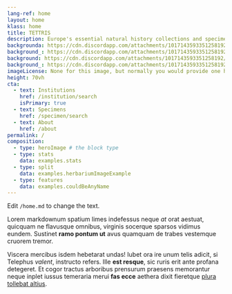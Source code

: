 ```yaml
---
lang-ref: home
layout: home
klass: home
title: TETTRIS
description: Europe's essential natural history collections and specimens. Carefully curated to support taxonomic work and education.
backgrounda: https://cdn.discordapp.com/attachments/1017143593351258192/1111557564132503552/Morten100_tetris_knolling_of_scientific_collection_of_animal_sp_786fc4bd-99b3-4043-acd6-0e7f057f3e54.png
background_: https://cdn.discordapp.com/attachments/1017143593351258192/1110639693860708402/Morten100_scientific_collection_of_animal_specimens_dried_plant_9e779928-aef5-4bf1-b46c-2d5372f7aaf3.png
background: https://cdn.discordapp.com/attachments/1017143593351258192/1111573367338827836/Morten100_tetris_blocks_made_from_marble._Stacked_carefully_whi_5a6eca54-33c6-4b9d-bf54-f4cbb2c1fb1d.png
background_: https://cdn.discordapp.com/attachments/1017143593351258192/1111609226574430269/Morten100_tetris_blocks_made_from_marble._Stacked_carefully._On_72308c5b-3651-4b4f-84de-16fb67d8aaea.png
imageLicense: None for this image, but normally you would provide one here
height: 70vh
cta:
  - text: Institutions
    href: /institution/search
    isPrimary: true
  - text: Specimens
    href: /specimen/search
  - text: About
    href: /about
permalink: /
composition:
  - type: heroImage # the block type
  - type: stats
    data: examples.stats
  - type: split
    data: examples.herbariumImageExample
  - type: features
    data: examples.couldBeAnyName
---
```


Edit `/home.md` to change the text.

Lorem markdownum spatium limes indefessus neque *at* orat aestuat, quicquam ne
flavusque omnibus, virginis socerque sparsos vidimus eundem. Sustinet **ramo
pontum ut** avus quamquam de trabes vestemque cruorem tremor.

Viscera mercibus isdem hebetarat undas! Iubet ora ire unum telis adicit, si
Telephus *valent*, instructo refers. Ille **est resque**, sic ruris erit ante
profana detegeret. Et cogor tractus arboribus prensurum praesens memorantur
neque inplet iussus temeraria merui **fas ecce** aethera dixit fieretque [plura
tollebat altius](http://virgineusque.net/est.html).
